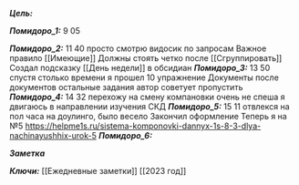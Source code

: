 
***Цель:***  

***Помидоро_1:*** 9 05

***Помидоро_2:*** 11 40
просто смотрю видосик по запросам
Важное правило [[Имеющие]] Должны стоять четко после [[Сгруппировать]]
Создал подсказку [[День недели]] в обсидиан
***Помидоро_3:*** 13 50
спустя столько времени я прошел 10 упражнение Документы
после документов остальные задания автор советует пропустить
***Помидоро_4:***  14 32
перехожу на смену компановки
очень не спеша я двигаюсь в направлении изучения СКД
***Помидоро_5:*** 15 11
отвлекся на пол часа на доулинго, было весело
Закончил оформление
Теперь я на №5 
https://helpme1s.ru/sistema-komponovki-dannyx-1s-8-3-dlya-nachinayushhix-urok-5
***Помидоро_6:*** 

***Заметка*** 


***Ключи:*** [[Ежедневные заметки]] [[2023 год]]